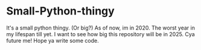 # Small-Python-thingy
It's a small python thingy. (Or big?)
As of now, im in 2020. The worst year in my lifespan till yet.
I want to see how big this repository will be in 2025.
Cya future me! Hope ya write some code.
